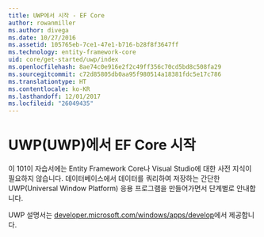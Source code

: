 ```yaml
---
title: UWP에서 시작 - EF Core
author: rowanmiller
ms.author: divega
ms.date: 10/27/2016
ms.assetid: 105765eb-7ce1-47e1-b716-b28f8f3647ff
ms.technology: entity-framework-core
uid: core/get-started/uwp/index
ms.openlocfilehash: 8ae74c0e916e2f2c49ff356c70cd5bd8c508fa29
ms.sourcegitcommit: c72d85805db0aa95f980514a18381fdc5e17c786
ms.translationtype: HT
ms.contentlocale: ko-KR
ms.lasthandoff: 12/01/2017
ms.locfileid: "26049435"
---
```

# <a name="getting-started-with-ef-core-on-universal-windows-platform-uwp"></a>UWP(UWP)에서 EF Core 시작

이 101이 자습서에는 Entity Framework Core나 Visual Studio에 대한 사전 지식이 필요하지 않습니다. 데이터베이스에서 데이터를 쿼리하여 저장하는 간단한 UWP(Universal Window Platform) 응용 프로그램을 만들어가면서 단계별로 안내합니다.

UWP 설명서는 [developer.microsoft.com/windows/apps/develop](https://developer.microsoft.com/windows/apps/develop)에서 제공합니다.
